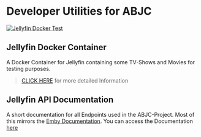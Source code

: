 # Developer Utilities for ABJC

[![Jellyfin Docker Test](https://github.com/ABJC/Developer-Utilities/actions/workflows/jellyfin_docker_test.yml/badge.svg)](https://github.com/ABJC/Developer-Utilities/actions/workflows/jellyfin_docker_test.yml)

## Jellyfin Docker Container
A Docker Container for Jellyfin containing some TV-Shows and Movies for testing purposes.

> [CLICK HERE](/jellyfin_docker/README.md) for more detailed Information


## Jellyfin API Documentation
A short documentation for all Endpoints used in the ABJC-Project. Most of this mirrors the [Emby Documentation](https://github.com/MediaBrowser/Emby/wiki).
You can access the Documentation [here](documentation-link.com)
